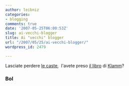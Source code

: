 ```yaml
---
author: leibniz
categories:
- blogging
comments: true
date: '2007-05-25T06:00:53Z'
slug: ai-vecchi-blogger
title: Ai "vecchi" blogger
url: "/2007/05/25/ai-vecchi-blogger/"
wordpress_id: 2479

---
```

Lasciate perdere [le caste](http://www.bol.it/libri/scheda/ea978881701714.html),  l'avete preso [il libro](http://www.bol.it/libri/scheda/ea978881701711.html) di [Klamm](http://klamm.splinder.com/)?


### Bol
